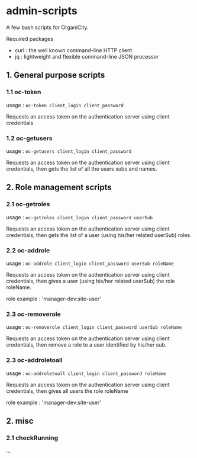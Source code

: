 # admin-scripts

A few bash scripts for OrganiCity.

Required packages
 * curl : the well known command-line HTTP client
 * jq : lightweight and flexible command-line JSON processor

## 1. General purpose scripts

### 1.1 oc-token

usage : ```oc-token client_login client_password```

Requests an access token on the authentication server using client credentials

### 1.2 oc-getusers

usage : ```oc-getusers client_login client_password```

Requests an access token on the authentication server using client credentials, then gets the list of all the users subs and names.


## 2. Role management scripts


### 2.1 oc-getroles

usage : ```oc-getroles client_login client_password userSub```

Requests an access token on the authentication server using client credentials, then gets the list of a user (using his/her related userSub) roles.

### 2.2 oc-addrole

usage : ```oc-addrole client_login client_password userSub roleName```

Requests an access token on the authentication server using client credentials, then gives a user (using his/her related userSub) the role roleName.

role example : 'manager-dev:site-user'

### 2.3 oc-removerole

usage : ```oc-removerole client_login client_password userSub roleName```

Requests an access token on the authentication server using client credentials, then remove a role to a user identified by his/her sub.

### 2.3 oc-addroletoall

usage : ```oc-addroletoall client_login client_password roleName```

Requests an access token on the authentication server using client credentials, then gives all users the role roleName

role example : 'manager-dev:site-user'

## 2. misc

### 2.1 checkRunning

...
